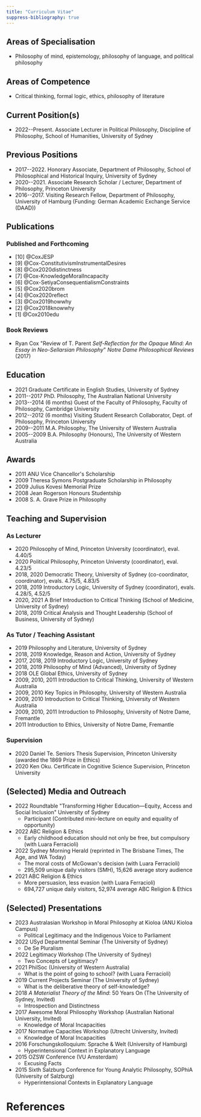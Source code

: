 ```yaml
---
title: "Curriculum Vitae"
suppress-bibliography: true
---
```


## Areas of Specialisation
* Philosophy of mind, epistemology, philosophy of
  language, and political philosophy

## Areas of Competence
* Critical thinking, formal logic, ethics, philosophy of literature

## Current Position(s)
* 2022--Present. Associate Lecturer in Political Philosophy, Discipline of Philosophy, School of Humanities, University of Sydney

## Previous Positions
* 2017--2022. Honorary Associate, Department of Philosophy, School of Philosophical and Historical Inquiry, University of Sydney
* 2020--2021. Associate Research Scholar / Lecturer, Department of Philosophy, Princeton University
* 2016--2017. Visiting Research Fellow, Department of Philosophy, University of Hamburg (Funding: German Academic Exchange Service (DAAD))

## Publications

### Published and Forthcoming
* [10] @CoxJESP
* [9] @Cox-ConstitutivismInstrumentalDesires
* [8] @Cox2020distinctness
* [7] @Cox-KnowledgeMoralIncapacity
* [6] @Cox-SetiyaConsequentialismConstraints
* [5] @Cox2020brom
* [4] @Cox2020reflect
* [3] @Cox2019howwhy
* [2] @Cox2018knowwhy
* [1] @Cox2010edu

### Book Reviews

* Ryan Cox "Review of T. Parent *Self-Reflection for the Opaque Mind: An Essay in Neo-Sellarsian Philosophy*" *Notre Dame Philosophical Reviews* (2017)

## Education
* 2021 Graduate Certificate in English Studies, University of Sydney
* 2011--2017 PhD. Philosophy, The Australian National University
* 2013--2014 (6 months) Guest of the Faculty of Philosophy, Faculty of Philosophy, Cambridge University
* 2012--2012 (6 months) Visiting Student Research Collaborator, Dept. of Philosophy, Princeton University
* 2009--2011 M.A. Philosophy, The University of Western Australia
* 2005--2009 B.A. Philosophy (Honours), The University of Western Australia

## Awards
* 2011 ANU Vice Chancellor's Scholarship
* 2009 Theresa Symons Postgraduate Scholarship in Philosophy
* 2009 Julius Kovesi Memorial Prize
* 2008 Jean Rogerson Honours Studentship
* 2008 S. A. Grave Prize in Philosophy

## Teaching and Supervision

### As Lecturer

* 2020 Philosophy of Mind, Princeton University (coordinator), eval. 4.40/5
* 2020 Political Philosophy, Princeton Universty (coordinator), eval. 4.23/5
* 2018, 2020 Democratic Theory, University of Sydney (co-coordinator, coordinator), evals. 4.75/5, 4.83/5
* 2018, 2019 Introductory Logic, University of Sydney (coordinator), evals. 4.28/5, 4.52/5
* 2020, 2021 A Brief Introduction to Critical Thinking (School of Medicine, University of Sydney)
* 2018, 2019 Critical Analysis and Thought Leadership (School of Business, University of Sydney)

### As Tutor / Teaching Assistant

* 2019 Philosophy and Literature, University of Sydney
* 2018, 2019 Knowledge, Reason and Action, University of Sydney
* 2017, 2018, 2019 Introductory Logic, University of Sydney
* 2018, 2019 Philosophy of Mind (Advanced), University of Sydney
* 2018 OLE Global Ethics, University of Sydney
* 2009, 2010, 2011 Introduction to Critical Thinking, University of Western Australia
* 2009, 2010 Key Topics in Philosophy, University of Western Australia
* 2009, 2010 Introduction to Critical Thinking, University of Western Australia
* 2009, 2010, 2011 Introduction to Philosophy, University of Notre Dame, Fremantle
* 2011 Introduction to Ethics, University of Notre Dame, Fremantle

### Supervision

* 2020 Daniel Te. Seniors Thesis Supervision, Princeton University (awarded the 1869 Prize in Ethics)
* 2020 Ken Oku. Certificate in Cognitive Science Supervision, Princeton University

## (Selected) Media and Outreach

* 2022 Roundtable "Transforming Higher Education—Equity, Access and Social Inclusion" University of Sydney
    * Participant (Contributed mini-lecture on equity and equality of opportunity)
* 2022 ABC Religion & Ethics
    * Early childhood education should not only be free, but compulsory (with Luara Ferracioli)
* 2022 Sydney Morning Herald (reprinted in The Brisbane Times, The Age, and
  WA Today)
    * The moral costs of McGowan's decision (with
      Luara Ferracioli)
    * 295,509 unique daily visitors (SMH), 15,626 average story audience
* 2021 ABC Religion & Ethics
    * More persuasion, less evasion (with Luara Ferracioli)
    * 694,727 unique daily visitors, 52,974 average ABC Religion & Ethics

## (Selected) Presentations

* 2023 Australasian Workshop in Moral Philosophy at Kioloa (ANU Kioloa Campus)
    * Political Legitimacy and the Indigenous Voice to Parliament
* 2022 USyd Departmental Seminar (The University of Sydney)
    * De Se Pluralism
* 2022 Legitimacy Workshop (The University of Sydney)
    * Two Concepts of Legitimacy?
* 2021 PhilSoc (University of Western Australia)
    * What is the point of going to school? (with Luara Ferracioli)
* 2019 Current Projects Seminar (The University of Sydney)
    * What is the deliberative theory of self-knowledge?
* 2018 *A Materialist Theory of the Mind*: 50 Years On (The University of Sydney, Invited)
    * Introspection and Distinctness
* 2017 Awesome Moral Philosophy Workshop (Australian National University, Invited)
    * Knowledge of Moral Incapacities
* 2017 Normative Capacities Workshop (Utrecht University, Invited)
    * Knowledge of Moral Incapacities
* 2016 Forschungskolloquium: Sprache & Welt (University of Hamburg)
    * Hyperintensional Context in Explanatory Language
* 2015 OZSW Conference (VU Amsterdam)
    * Excusing Facts
* 2015 Sixth Salzburg Conference for Young Analytic Philosophy, SOPhiA  (University of Salzburg)
    * Hyperintensional Contexts in Explanatory Language

# References
